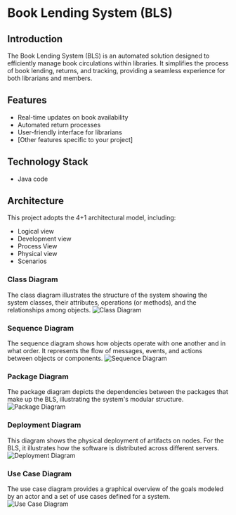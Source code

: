 # Book Lending System (BLS)

## Introduction
The Book Lending System (BLS) is an automated solution designed to efficiently manage book circulations within libraries. It simplifies the process of book lending, returns, and tracking, providing a seamless experience for both librarians and members.

## Features
- Real-time updates on book availability
- Automated return processes
- User-friendly interface for librarians
- [Other features specific to your project]

## Technology Stack
- Java code

## Architecture
This project adopts the 4+1 architectural model, including:
- Logical view
- Development view
- Process View
- Physical view
- Scenarios

### Class Diagram
The class diagram illustrates the structure of the system showing the system classes, their attributes, operations (or methods), and the relationships among objects.
![Class Diagram](URL-of-your-class-diagram-image)

### Sequence Diagram
The sequence diagram shows how objects operate with one another and in what order. It represents the flow of messages, events, and actions between objects or components.
![Sequence Diagram](URL-of-your-sequence-diagram-image)

### Package Diagram
The package diagram depicts the dependencies between the packages that make up the BLS, illustrating the system's modular structure.
![Package Diagram](URL-of-your-package-diagram-image)

### Deployment Diagram
This diagram shows the physical deployment of artifacts on nodes. For the BLS, it illustrates how the software is distributed across different servers.
![Deployment Diagram](URL-of-your-deployment-diagram-image)

### Use Case Diagram
The use case diagram provides a graphical overview of the goals modeled by an actor and a set of use cases defined for a system.
![Use Case Diagram](URL-of-your-use-case-diagram-image)
